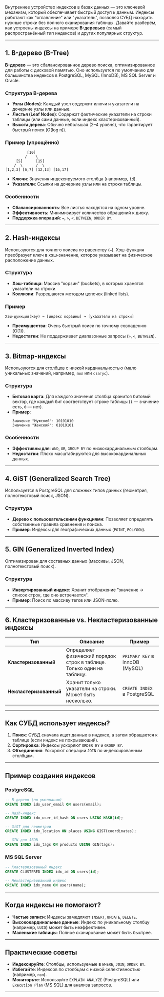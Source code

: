 Внутреннее устройство индексов в базах данных — это ключевой механизм, который обеспечивает быстрый доступ к данным. Индексы работают как "оглавление" или "указатель", позволяя СУБД находить нужные строки без полного сканирования таблицы. Давайте разберём, как устроены индексы на примере **B-деревьев** (самый распространённый тип индексов) и других популярных структур.

---

## **1. B-дерево (B-Tree)**
**B-дерево** — это сбалансированное дерево поиска, оптимизированное для работы с дисковой памятью. Оно используется по умолчанию для большинства индексов в PostgreSQL, MySQL (InnoDB), MS SQL Server и Oracle.

### **Структура B-дерева**
- **Узлы (Nodes)**: Каждый узел содержит ключи и указатели на дочерние узлы или данные.
- **Листья (Leaf Nodes)**: Содержат фактические указатели на строки таблицы (или сами данные, если индекс кластеризованный).
- **Высота дерева**: Обычно небольшая (2–4 уровня), что гарантирует быстрый поиск (O(log n)).

### **Пример (упрощённо)**
```
          [10]
         /    \
     [5]      [15]
    /  \      /  \
[1,2,3] [6,7] [12,13] [16,17]
```
- **Ключи**: Значения индексируемого столбца (например, `id`).
- **Указатели**: Ссылки на дочерние узлы или на строки таблицы.

### **Особенности**
- **Сбалансированность**: Все листья находятся на одном уровне.
- **Эффективность**: Минимизирует количество обращений к диску.
- **Поддержка операций**: `=`, `>`, `<`, `BETWEEN`, `ORDER BY`.

---

## **2. Hash-индексы**
Используются для точного поиска по равенству (`=`). Хэш-функция преобразует ключ в хэш-значение, которое указывает на физическое расположение данных.

### **Структура**
- **Хэш-таблица**: Массив "корзин" (buckets), в которых хранятся указатели на строки.
- **Коллизии**: Разрешаются методом цепочек (linked lists).

### **Пример**
```
Хэш-функция(key) → [индекс корзины] → [указатели на строки]
```
- **Преимущества**: Очень быстрый поиск по точному совпадению (O(1)).
- **Недостатки**: Не поддерживает диапазонные запросы (`>`, `<`, `BETWEEN`).

---

## **3. Bitmap-индексы**
Используются для столбцов с низкой кардинальностью (мало уникальных значений, например, `пол` или `статус`).

### **Структура**
- **Битовая карта**: Для каждого значения столбца хранится битовый вектор, где каждый бит соответствует строке таблицы (`1` — значение есть, `0` — нет).
- **Пример**:
  ```
  Значение "Мужской": 10101010
  Значение "Женский": 01010101
  ```

### **Особенности**
- **Эффективны для**: `AND`, `OR`, `GROUP BY` по низкокардинальным столбцам.
- **Недостатки**: Плохо масштабируются для высококардинальных данных.

---

## **4. GiST (Generalized Search Tree)**
Используется в PostgreSQL для сложных типов данных (геометрия, полнотекстовый поиск, JSON).

### **Структура**
- **Дерево с пользовательскими функциями**: Позволяет определять собственные правила сравнения и поиска.
- **Пример**: Индексы для географических данных (`POINT`, `POLYGON`).

---

## **5. GIN (Generalized Inverted Index)**
Оптимизирован для составных данных (массивы, JSON, полнотекстовый поиск).

### **Структура**
- **Инвертированный индекс**: Хранит отображение "значение → список строк, где оно встречается".
- **Пример**: Поиск по массиву тегов или JSON-полю.

---

## **6. Кластеризованные vs. Некластеризованные индексы**
| **Тип**               | **Описание**                                                                 | **Пример**                     |
|-----------------------|-----------------------------------------------------------------------------|--------------------------------|
| **Кластеризованный**  | Определяет физический порядок строк в таблице. Только один на таблицу.    | `PRIMARY KEY` в InnoDB (MySQL) |
| **Некластеризованный**| Хранит только указатели на строки. Может быть несколько.                   | `CREATE INDEX` в PostgreSQL    |

---

## **Как СУБД использует индексы?**
1. **Поиск**: СУБД сначала ищет данные в индексе, а затем обращается к таблице (если индекс не покрывающий).
2. **Сортировка**: Индексы ускоряют `ORDER BY` и `GROUP BY`.
3. **Объединения**: Ускоряют операции `JOIN` по индексированным столбцам.

---

## **Пример создания индексов**
### **PostgreSQL**
```sql
-- B-дерево (по умолчанию)
CREATE INDEX idx_user_email ON users(email);

-- Hash-индекс
CREATE INDEX idx_user_id_hash ON users USING HASH(id);

-- GiST для геометрии
CREATE INDEX idx_location ON places USING GIST(coordinates);

-- GIN для JSON
CREATE INDEX idx_tags ON products USING GIN(tags);
```

### **MS SQL Server**
```sql
-- Кластеризованный индекс
CREATE CLUSTERED INDEX idx_id ON users(id);

-- Некластеризованный индекс
CREATE INDEX idx_name ON users(name);
```

---

## **Когда индексы не помогают?**
- **Частые записи**: Индексы замедляют `INSERT`, `UPDATE`, `DELETE`.
- **Высококардинальные данные**: Индекс по уникальному столбцу (например, `UUID`) может быть неэффективен.
- **Маленькие таблицы**: Полное сканирование может быть быстрее.

---

## **Практические советы**
- **Индексируйте**: Столбцы, используемые в `WHERE`, `JOIN`, `ORDER BY`.
- **Избегайте**: Индексов по столбцам с низкой селективностью (например, `пол`).
- **Мониторьте**: Используйте `EXPLAIN ANALYZE` (PostgreSQL) или `Execution Plan` (MS SQL) для анализа запросов.

---